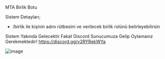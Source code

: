 MTA Birlik Botu

Sistem Detayları;

- /birlik ile kişinin adını rütbesini ve verilecek birlik rolünü belirleyebilirsin

Sistem Yakında Gelecektir Fakat Discord Sunucumuza Gelip Oylamanız Gerekmektedir! https://discord.gg/v2RYRekWYa

![image](https://user-images.githubusercontent.com/104817244/197405262-9bc9b937-2f59-412b-8b72-0094d4d0d380.png)
